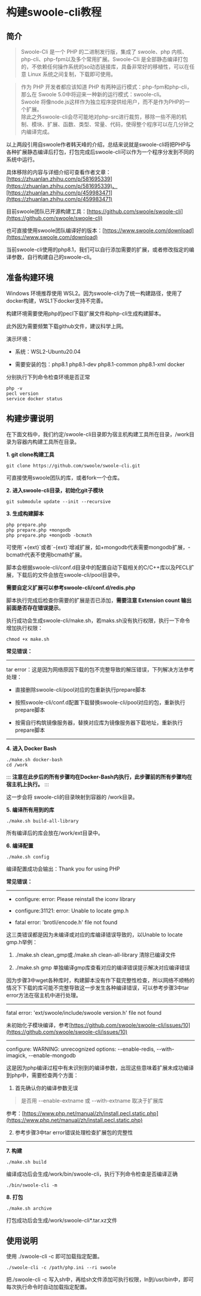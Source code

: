# 构建swoole-cli教程

## 简介

> Swoole-Cli 是一个 PHP 的二进制发行版，集成了 swoole、php 内核、php-cli、php-fpm以及多个常用扩展。Swoole-Cli 是全部静态编译打包的，不依赖任何操作系统的so动态链接库，具备非常好的移植性，可以在任意 Linux 系统之间复制，下载即可使用。

> 作为 PHP 开发者都应该知道 PHP 有两种运行模式：php-fpm和php-cli，那么在 Swoole 5.0中将迎来一种新的运行模式：swoole-cli。   
> Swoole 将像node.js这样作为独立程序提供给用户，而不是作为PHP的一个扩展。   
> 除此之外swoole-cli会尽可能地对php-src进行裁剪，移除一些不用的机制、模块、扩展、函数、类型、常量、代码，使得整个程序可以在几分钟之内编译完成。

以上两段引用自swoole作者韩天峰的介绍，总结来说就是swoole-cli将把PHP与各种扩展静态编译后打包，打包完成后swoole-cli可以作为一个程序分发到不同的系统中运行。

具体移除的内容与详细介绍可查看作者文章：[https://zhuanlan.zhihu.com/p/581695339](https://zhuanlan.zhihu.com/p/581695339)、[https://zhuanlan.zhihu.com/p/459983471](https://zhuanlan.zhihu.com/p/459983471)

目前swoole团队已开源构建工具：[https://github.com/swoole/swoole-cli](https://github.com/swoole/swoole-cli)

也可直接使用swoole团队编译好的版本：[https://www.swoole.com/download](https://www.swoole.com/download)

当前swoole-cli使用的php8.1，我们可以自行添加需要的扩展，或者修改指定的编译参数，自行构建自己的swoole-cli。

## 准备构建环境

Windows 环境推荐使用 WSL2。因为swoole-cli为了统一构建路径，使用了docker构建，WSL1下docker支持不完善。

构建环境需要使用php的pecl下载扩展文件和php-cli生成构建脚本。

此外因为需要频繁下载github文件，建议科学上网。

演示环境：

*   系统：WSL2-Ubuntu20.04

*   需要安装的包：php8.1 php8.1-dev php8.1-common php8.1-xml docker


分别执行下列命令检查环境是否正常

    php -v
    pecl version
    service docker status

## 构建步骤说明

在下面文档中，我们约定/swoole-cli目录即为宿主机构建工具所在目录，/work目录为容器内构建工具所在目录。

**1. git clone构建工具**

    git clone https://github.com/swoole/swoole-cli.git

可直接使用swoole团队的库，或者fork一个仓库。

**2. 进入swoole-cli目录，初始化git子模块**

    git submodule update --init --recursive

**3. 生成构建脚本**

    php prepare.php
    php prepare.php +mongodb
    php prepare.php +mongodb -bcmath

可使用\`+{ext}\`或者\`-{ext}\`增减扩展，如+mongodb代表需要mongodb扩展，-bcmath代表不使用bcmath扩展。

脚本会根据swoole-cli/conf.d目录中的配置自动下载相关的C/C++库以及PECL扩展，下载后的文件会放在swoole-cli/pool目录中。

**需要自定义扩展可以参考swoole-cli/conf.d/redis.php**

脚本执行完成后检查你需要的扩展是否已添加，**需要注意 Extension count 输出前面是否存在错误提示**。

执行成功会生成swoole-cli/make.sh，若maks.sh没有执行权限，执行一下命令增加执行权限：

    chmod +x make.sh

**常见错误：**

---

tar error：这是因为网络原因下载的包不完整导致的解压错误，下列解决方法参考处理：

*   直接删除swoole-cli/pool对应的包重新执行prepare脚本

*   按照swoole-cli/conf.d配置下载替换swoole-cli/pool对应的包，重新执行prepare脚本

*   按需自行构筑镜像服务器，替换对应库为镜像服务器下载地址，重新执行prepare脚本


---

**4. 进入 Docker Bash**

    ./make.sh docker-bash
    cd /work

:::
**注意在此步后的所有步骤均在Docker-Bash内执行，此步骤前的所有步骤均在宿主机上执行。**
:::

这一步会将 swoole-cli的目录映射到容器的 /work目录。

**5. 编译所有用到的库**

    ./make.sh build-all-library

所有编译后的库会放在/work/ext目录中。

**6. 编译配置**

    ./make.sh config

编译配置成功会输出：Thank you for using PHP

**常见错误：**

---

*   configure: error: Please reinstall the iconv library

*   configure:31121: error: Unable to locate gmp.h

*   fatal error: 'brotli/encode.h' file not found


这三类错误都是因为未编译或对应的库编译错误导致的，以Unable to locate gmp.h举例：

1.  ./make.sh clean\_gmp或./make.sh clean-all-library 清除已编译文件

2.  ./make.sh gmp 单独编译gmp库查看对应的编译错误提示解决对应编译错误


因为步骤3中wget各种库时，构建脚本没有作下载完整性检查，所以网络不顺畅的情况下下载的库可能不完整导致这一步发生各种编译错误，可以参考步骤3中tar error方法在宿主机中进行处理。

---

fatal error: 'ext/swoole/include/swoole version.h' file not found

未初始化子模块编译，参考[https://github.com/swoole/swoole-cli/issues/10](https://github.com/swoole/swoole-cli/issues/10)

---

configure: WARNING: unrecognized options: --enable-redis, --with-imagick, --enable-mongodb

这是因为php编译过程中有未识别到的编译参数，出现这些意味着扩展未成功编译到php中，需要检查两个方面：

1.  首先确认你的编译参数无误


> 是否用 --enable-extname 或 --with-extname 取决于扩展库

参考：[https://www.php.net/manual/zh/install.pecl.static.php](https://www.php.net/manual/zh/install.pecl.static.php)

2.  参考步骤3中tar error错误处理检查扩展包的完整性


---

**7. 构建**

    ./make.sh build

编译成功后会生成/work/bin/swoole-cli，执行下列命令检查是否编译正确

    ./bin/swoole-cli -m

**8. 打包**

    ./make.sh archive

打包成功后会生成/work/swoole-cli\*.tar.xz文件

## 使用说明

使用 ./swoole-cli -c 即可加载指定配置。

    ./swoole-cli -c /path/php.ini --ri swoole

把./swoole-cli -c 写入sh中，再给sh文件添加可执行权限，ln到/usr/bin中，即可每次执行命令时自动加载指定配置。
